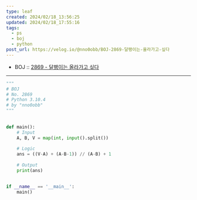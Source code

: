 ```yaml
---
type: leaf
created: 2024/02/18_13:56:25
updated: 2024/02/18_17:55:16
tags:
  - ps
  - boj
  - python
post_url: https://velog.io/@nno0obb/BOJ-2869-달팽이는-올라가고-싶다
---
```


- BOJ :: [2869 - 달팽이는 올라가고 싶다](https://www.acmicpc.net/problem/2869)

---

```python
"""  
# BOJ  
# No. 2869  
# Python 3.10.4  
# by "nno0obb"  
"""  
  
  
def main():  
    # Input  
    A, B, V = map(int, input().split())  
  
    # Logic  
    ans = ((V-A) + (A-B-1)) // (A-B) + 1  
  
    # Output  
    print(ans)  
  
  
if __name__ == '__main__':  
    main()

```

